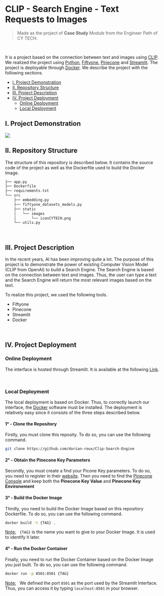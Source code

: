 # CLIP - Search Engine - Text Requests to Images
> Made as the project of **Case Study** Module from the Engineer Path of CY TECH.

<br>

It is a project based on the connection between text and images using [CLIP](https://openai.com/research/clip). We realized the project using [Python](https://www.python.org/), [Fiftyone](https://docs.voxel51.com/), [Pinecone](https://pinecone.io) and [Streamlit](https://streamlit.io/). The project is deployable through [Docker](https://www.docker.com/).
We describe the project with the following sections.
- [I. Project Demonstration](#project-demonstration)
- [II. Repository Structure](#repository-structure)
- [III. Project Description](#project-description)
- [IV. Project Deployment](#project-deployment)
    - [Online Deployment](#online-deployment)
    - [Local Deployment](#local-deployment)


## I. Project Demonstration
<img src="./src/static/gif/Demonstration.gif"/>

<br>

## II. Repository Structure
The structure of this repository is described below. It contains the source code of the project as well as the Dockerfile used to build the Docker Image.

```bash
├── app.py  
├── Dockerfile  
├── requirements.txt    
└── src    
    ├── embedding.py  
    ├── fiftyone_datasets_models.py  
    ├── static    
    │   └── images  
    │       └── iconCYTECH.png  
    └── utils.py
```
<br>

## III. Project Description

In the recent years, AI has been improving quite a lot. The purpose of this project is to demonstrate the power of existing Computer Vision Model (CLIP from OpenAI) to build a Search Engine. The Search Engine is based on the connection between text and images. Thus, the user can type a text and the Search Engine will return the most relevant images based on the text.

To realize this project, we used the following tools.
- Fiftyone
- Pinecone
- Streamlit
- Docker

<br>


## IV. Project Deployment

### Online Deployment

The interface is hosted through Streamlit. It is available at the following [Link](https://dorian-roux-clip-case-study-app-c97l2x.streamlit.app/).

<br>

### Local Deployment

The local deployment is based on Docker. Thus, to correctly launch our interface, the [Docker](https://www.docker.com/) software must be installed. The deployment is relatively easy since it consists of the three steps described below.

#### **1° - Clone the Repository**
Firstly, you must clone this reposity. To do so, you can use the following command.
```bash
git clone https://github.com/dorian-roux/Clip-Search-Engine
```

#### **2° - Obtain the Pinecone Key Parameters**
Secondly, you must create a find your Picone Key parameters. To do so, you need to register in their [website](https://pinecone.io). Then you need to find the [Pinecone Console](https://app.pinecone.io/organizations) and keep both the **Pinecone Key Value** and **Pinecone Key Environement**


#### **3° - Build the Docker Image**
Thirdly, you need to build the Docker Image based on this repository Dockerfile. To do so, you can use the following command.
```bash
docker build -t {TAG} .
```
<u>Note:</u> &nbsp; `{TAG}` is the name you want to give to your Docker Image. It is used to identify it later.


#### **4° - Run the Docker Container**
Finally, you need to run the Docker Container based on the Docker Image you just built. To do so, you can use the following command.
```bash
docker run -p 8501:8501 {TAG}
```
<u>Note:</u> &nbsp; We defined the port `8501` as the port used by the Streamlit Interface. Thus, you can access it by typing `localhost:8501` in your browser.



